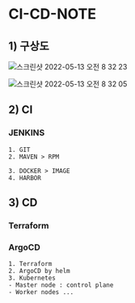 # CI-CD-NOTE
## 1) 구상도
![스크린샷 2022-05-13 오전 8 32 23](https://user-images.githubusercontent.com/37236920/168183791-c9ab9fd8-baa7-48a3-8e59-34de34340fd2.png)
  
![스크린샷 2022-05-13 오전 8 32 05](https://user-images.githubusercontent.com/37236920/168183762-39707b48-5199-4a23-a13e-c3d74eae972a.png)
  
## 2) CI
### JENKINS
~~~
1. GIT
2. MAVEN > RPM

3. DOCKER > IMAGE
4. HARBOR
~~~

## 3) CD
### Terraform
### ArgoCD
~~~
1. Terraform
2. ArgoCD by helm
3. Kubernetes
- Master node : control plane
- Worker nodes ...
~~~
